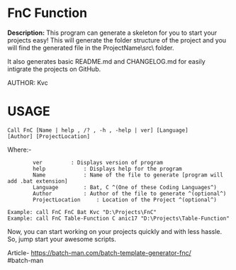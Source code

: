 # FnC Function
**Description:**
This program can generate a skeleton for you to start your projects easy! This will generate the folder structure of the project and you will find the generated file in the ProjectName\src\ folder.

It also generates basic README.md and CHANGELOG.md for easily intigrate the projects on GitHub.

AUTHOR:	Kvc

# USAGE

<code>Call FnC [Name | help , /? , -h , -help | ver]  [Language] [Author] [ProjectLocation]</code>

Where:-

 			ver			: Displays version of program
 			help			: Displays help for the program
 			Name			: Name of the file to generate [program will add .bat extension]
 			Language		: Bat, C ^(One of these Coding Languages^) 
			Author			: Author of the file to generate ^(optional^)
			ProjectLocation 	: Location of the Project ^(optional^) 

 	Example: call FnC FnC Bat Kvc "D:\Projects\FnC" 
 	Example: call FnC Table-Function C anic17 "D:\Projects\Table-Function" 

 Now, you can start working on your projects quickly and with less hassle.
 So, jump start your awesome scripts.

 Article- https://batch-man.com/batch-template-generator-fnc/  
 #batch-man
